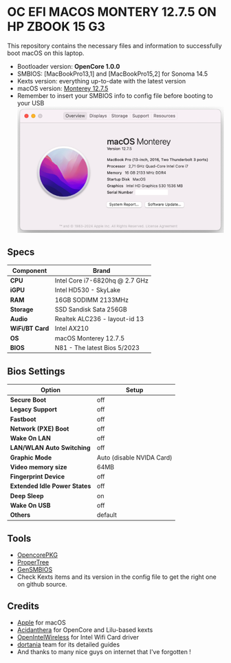 # OC EFI MACOS MONTERY 12.7.5 ON HP ZBOOK 15 G3

This repository contains the necessary files and information to successfully boot macOS on this laptop. 

- Bootloader version: **OpenCore 1.0.0**
- SMBIOS: [MacBookPro13,1] and [MacBookPro15,2] for Sonoma 14.5
- Kexts version: everything up-to-date with the latest version
- macOS version: [Monterey 12.7.5](https://www.apple.com/macos/monterey)
- Remember to insert your SMBIOS info to config file before booting to your USB
![monterey](Screenshots/about.png)

## Specs

| Component         | Brand                                     |
|-------------------|-------------------------------------------|
| **CPU**           |  Intel Core i7-6820hq @ 2.7 GHz           |
| **iGPU**          |  Intel HD530 - SkyLake                    |
| **RAM**           |  16GB SODIMM 2133MHz                      |
| **Storage**       |  SSD Sandisk Sata 256GB                   |
| **Audio**         |  Realtek ALC236 - layout-id 13            |
| **WiFi/BT Card**  |  Intel AX210                              |
| **OS**            |  macOS Monterey 12.7.5                    |
| **BIOS**          |  N81 - The latest Bios 5/2023             |

## Bios Settings

| Option                            | Setup                     |
|-----------------------------------|---------------------------|
| **Secure Boot**                   |  off                      |
| **Legacy Support**                |  off                      |
| **Fastboot**                      |  off                      |
| **Network (PXE) Boot**            |  off                      |
| **Wake On LAN**                   |  off                      |
| **LAN/WLAN Auto Switching**       |  off                      |
| **Graphic Mode**                  |  Auto (disable NVIDA Card)|
| **Video memory size**             |  64MB                     |
| **Fingerprint Device**            |  off                      |
| **Extended Idle Power States**    |  off                      |
| **Deep Sleep**                    |  on                       |
| **Wake On USB**                   |  off                      |
| **Others**                        |  default                  |

## Tools

* [OpencorePKG](https://github.com/acidanthera/OpenCorePkg)
* [ProperTree](https://github.com/corpnewt/ProperTree)
* [GenSMBIOS](https://github.com/corpnewt/GenSMBIOS)
* Check Kexts items and its version in the config file to get the right one on github source.

## Credits

* [Apple](https://apple.com) for macOS
* [Acidanthera](https://github.com/Acidanthera) for OpenCore and Lilu-based kexts 
* [OpenIntelWireless](https://github.com/OpenIntelWireless/itlwm) for Intel Wifi Card driver
* [dortania](https://github.com/dortania) team for its detailed guides
* And thanks to many nice guys on internet that I've forgotten !